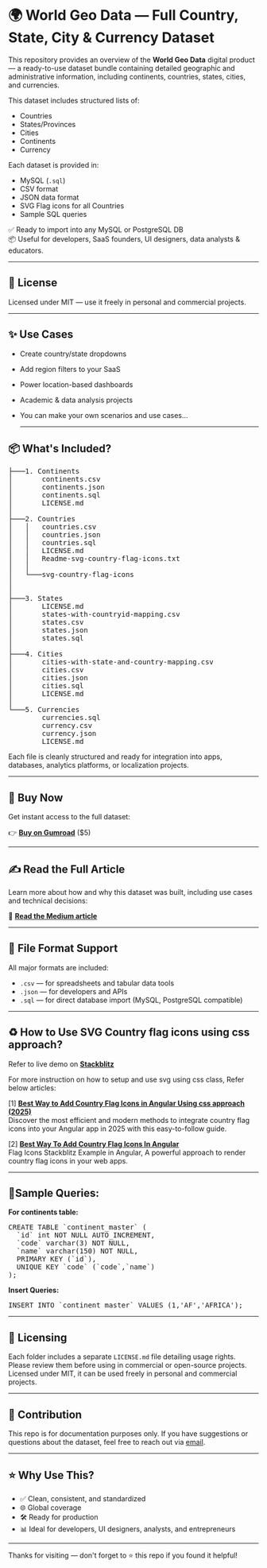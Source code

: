 # 🌍 World Geo Data — Full Country, State, City & Currency Dataset

This repository provides an overview of the **World Geo Data** digital product — a ready-to-use dataset bundle containing detailed geographic and administrative information, including continents, countries, states, cities, and currencies.

This dataset includes structured lists of:
- Countries
- States/Provinces
- Cities
- Continents
- Currency

Each dataset is provided in:
- MySQL (`.sql`)
- CSV format
- JSON data format
- SVG Flag icons for all Countries
- Sample SQL queries

✅ Ready to import into any MySQL or PostgreSQL DB  
📦 Useful for developers, SaaS founders, UI designers, data analysts & educators.

---

## 📜 License

Licensed under MIT — use it freely in personal and commercial projects.

---

## ✨ Use Cases

- Create country/state dropdowns
- Add region filters to your SaaS
- Power location-based dashboards
- Academic & data analysis projects
- You can make your own scenarios and use cases...

  <hr>
## 📦 What's Included?
<pre>
├───1. Continents
│       continents.csv
│       continents.json
│       continents.sql
│       LICENSE.md
│
├───2. Countries
│   │   countries.csv
│   │   countries.json
│   │   countries.sql
│   │   LICENSE.md
│   │   Readme-svg-country-flag-icons.txt
│   │
│   └───svg-country-flag-icons
│     
│
├───3. States
│       LICENSE.md
│       states-with-countryid-mapping.csv
│       states.csv
│       states.json
│       states.sql
│
├───4. Cities
│       cities-with-state-and-country-mapping.csv
│       cities.csv
│       cities.json
│       cities.sql
│       LICENSE.md
│
└───5. Currencies
        currencies.sql
        currency.csv
        currency.json
        LICENSE.md
</pre>


Each file is cleanly structured and ready for integration into apps, databases, analytics platforms, or localization projects.

---

## 🛒 Buy Now

Get instant access to the full dataset:

👉 [**Buy on Gumroad**](https://digitalworkerbees.gumroad.com/l/world-data-bundle) ($5) 

---

## ✍️ Read the Full Article

Learn more about how and why this dataset was built, including use cases and technical decisions:

📖 [**Read the Medium article**](https://medium.com/digitalworkerbees/world-data-bundle-full-continent-country-state-city-currency-dataset-1c0522ec2745)  

---

## 📂 File Format Support

All major formats are included:

- `.csv` — for spreadsheets and tabular data tools
- `.json` — for developers and APIs
- `.sql` — for direct database import (MySQL, PostgreSQL compatible)

---
## ♻️ How to Use SVG Country flag icons using css approach?

Refer to live demo on [**Stackblitz**](https://stackblitz.com/edit/flag-icons-stackblitz-demo-add-country-flag-icons)

For more instruction on how to setup and use svg using css class, Refer below articles:

[1] [**Best Way to Add Country Flag Icons in Angular Using css approach (2025)**](https://medium.com/beingcoders/best-way-to-add-country-flags-icon-in-angular-6b593a25d0f3) <br/>
Discover the most efficient and modern methods to integrate country flag icons into your Angular app in 2025 with this easy-to-follow guide.

[2] [**Best Way To Add Country Flag Icons In Angular**](https://www.9mood.com/add-country-flag-icons-in-angular/) <br/>
Flag Icons Stackblitz Example in Angular, A powerful approach to render country flag icons in your web apps.

---
## 🫰Sample Queries:

**For continents table:**
<pre>
CREATE TABLE `continent_master` (
  `id` int NOT NULL AUTO_INCREMENT,
  `code` varchar(3) NOT NULL,
  `name` varchar(150) NOT NULL,
  PRIMARY KEY (`id`),
  UNIQUE KEY `code` (`code`,`name`)
);
</pre>

**Insert Queries:**

<pre>
INSERT INTO `continent_master` VALUES (1,'AF','AFRICA');
</pre>


---

## 🔐 Licensing

Each folder includes a separate `LICENSE.md` file detailing usage rights. Please review them before using in commercial or open-source projects. Licensed under MIT, it can be used freely in personal and commercial projects.

---

## 🙌 Contribution

This repo is for documentation purposes only. If you have suggestions or questions about the dataset, feel free to reach out via [email](mailto:admin@digitalworkerbees.com).

---

## ⭐ Why Use This?

- ✅ Clean, consistent, and standardized
- 🌐 Global coverage
- 🛠️ Ready for production
- 📊 Ideal for developers, UI designers, analysts, and entrepreneurs

---

Thanks for visiting — don't forget to ⭐️ this repo if you found it helpful!
